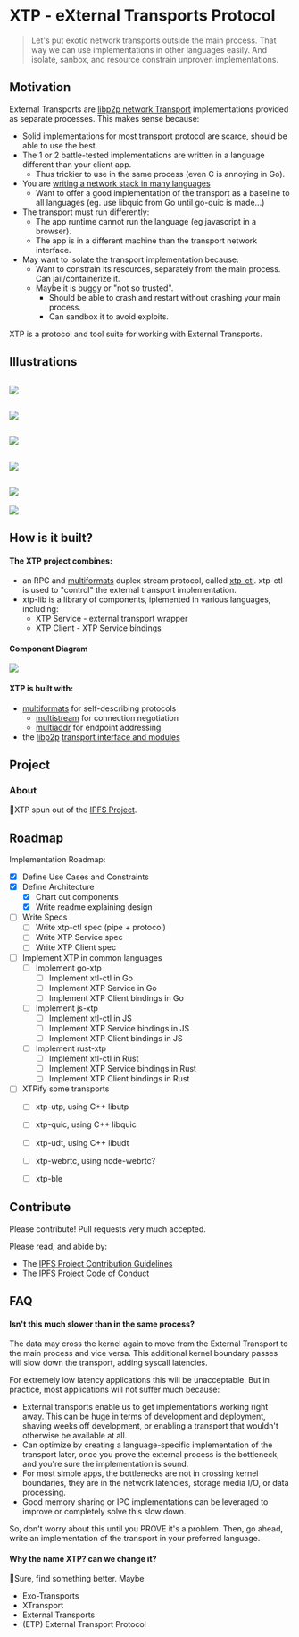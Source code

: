 # XTP - eXternal Transports Protocol

> Let's put exotic network transports outside the main process.
> That way we can use implementations in other languages easily.
> And isolate, sanbox, and resource constrain unproven implementations.

## Motivation

External Transports are [libp2p network Transport](https://libp2p.io/transports) implementations provided as separate processes. This makes sense because:

- Solid implementations for most transport protocol are scarce, should be able to use the best.
- The 1 or 2 battle-tested implementations are written in a language different than your client app.
  - Thus trickier to use in the same process (even C is annoying in Go).
- You are [writing a network stack in many languages](https://libp2p.io)
  - Want to offer a good implementation of the transport as a baseline to all languages (eg. use libquic from Go until go-quic is made...)
- The transport must run differently:
  - The app runtime cannot run the language (eg javascript in a browser).
  - The app is in a different machine than the transport network interface.
- May want to isolate the transport implementation because:
  - Want to constrain its resources, separately from the main process. Can jail/containerize it.
  - Maybe it is buggy or "not so trusted".
    - Should be able to crash and restart without crashing your main process.
    - Can sandbox it to avoid exploits.

XTP is a protocol and tool suite for working with External Transports.

## Illustrations

![](img/xtp-notes.001.jpg)
---
![](img/xtp-notes.002.jpg)
---
![](img/xtp-notes.003.jpg)
---
![](img/xtp-notes.004.jpg)
---
![](img/xtp-notes.005.jpg)
---
![](img/xtp-notes.006.jpg)


## How is it built?

#### The XTP project combines:

- an RPC and [multiformats](https://github.com/multiformats) duplex stream protocol, called [xtp-ctl](./xtp-ctl.md). xtp-ctl is used to "control" the external transport implementation.
- xtp-lib is a library of components, iplemented in various languages, including:
	- XTP Service - external transport wrapper
	- XTP Client - XTP Service bindings

#### Component Diagram

![](img/xtp-notes.007.jpg)


#### XTP is built with:

- [multiformats](https://github.com/multiformats) for self-describing protocols
  - [multistream](https://github.com/multiformats/multistream) for connection negotiation
  - [multiaddr](https://github.com/multiformats/multiaddr) for endpoint addressing
- the [libp2p](https://github.com/libp2p) [transport interface and modules](https://libp2p.io/transports)


## Project

### About

XTP spun out of the [IPFS Project](https://github.com/ipfs/ipfs).

## Roadmap

Implementation Roadmap:

- [x] Define Use Cases and Constraints
- [x] Define Architecture
	- [x] Chart out components
	- [x] Write readme explaining design
- [ ] Write Specs
	- [ ] Write xtp-ctl spec (pipe + protocol)
	- [ ] Write XTP Service spec
	- [ ] Write XTP Client spec
- [ ] Implement XTP in common languages
	- [ ] Implement go-xtp
		- [ ] Implement xtl-ctl in Go
		- [ ] Implement XTP Service in Go
		- [ ] Implement XTP Client bindings in Go
	- [ ] Implement js-xtp
		- [ ] Implement xtl-ctl in JS
		- [ ] Implement XTP Service bindings in JS
		- [ ] Implement XTP Client bindings in JS
	- [ ] Implement rust-xtp
		- [ ] Implement xtl-ctl in Rust
		- [ ] Implement XTP Service bindings in Rust
		- [ ] Implement XTP Client bindings in Rust
- [ ] XTPify some transports
	- [ ] xtp-utp, using C++ libutp
	- [ ] xtp-quic, using C++ libquic
	- [ ] xtp-udt, using C++ libudt
	- [ ] xtp-webrtc, using node-webrtc? 
	- [ ] xtp-ble 


## Contribute

Please contribute! Pull requests very much accepted.

Please read, and abide by: 
- The [IPFS Project Contribution Guidelines](https://github.com/ipfs/community/blob/master/contribution-guidelines.md)
- The [IPFS Project Code of Conduct](https://github.com/ipfs/community/blob/master/code-of-conduct.md) 

## FAQ

#### Isn't this much slower than in the same process?

The data may cross the kernel again to move from the External Transport to the main process and vice versa. This additional kernel boundary passes will slow down the transport, adding syscall latencies.

For extremely low latency applications this will be unacceptable. But in practice, most applications will not suffer much because:

- External transports enable us to get implementations working right away. This can be huge in terms of development and deployment, shaving weeks off development, or enabling a transport that wouldn't otherwise be available at all.
- Can optimize by creating a language-specific implementation of the transport later, once you prove the external process is the bottleneck, and you're sure the implementation is sound.
- For most simple apps, the bottlenecks are not in crossing kernel boundaries, they are in the network latencies, storage media I/O, or data processing.
- Good memory sharing or IPC implementations can be leveraged to improve or completely solve this slow down.

So, don't worry about this until you PROVE it's a problem. Then, go ahead, write an implementation of the transport in your preferred language.

#### Why the name XTP? can we change it?

Sure, find something better. Maybe

- Exo-Transports
- XTransport
- External Transports
- (ETP) External Transport Protocol
